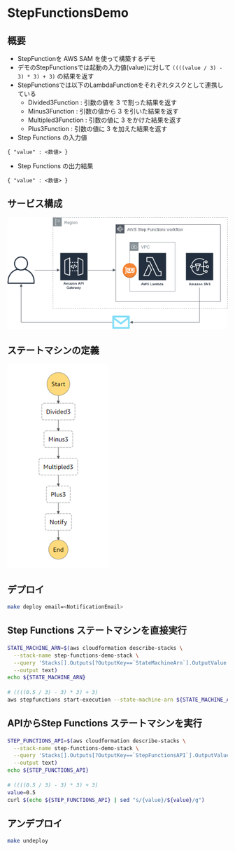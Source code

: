 # StepFunctionsDemo

## 概要

- StepFunctionを AWS SAM を使って構築するデモ
- デモのStepFunctionsでは起動の入力値(value)に対して `((((value / 3) - 3) * 3) + 3)` の結果を返す
- StepFunctionsでは以下のLambdaFunctionをそれぞれタスクとして連携している
  - Divided3Function : 引数の値を 3 で割った結果を返す
  - Minus3Function : 引数の値から 3 を引いた結果を返す
  - Multipled3Function : 引数の値に 3 をかけた結果を返す
  - Plus3Function : 引数の値に 3 を加えた結果を返す
- Step Functions の入力値

```
{ "value" : <数値> }
```

- Step Functions の出力結果

```
{ "value" : <数値> }
```

## サービス構成

![サービス構成](https://raw.githubusercontent.com/ot-nemoto/StepFunctionsDemo/master/step-functions-demo.png)

## ステートマシンの定義

![ステートマシンの定義](https://raw.githubusercontent.com/ot-nemoto/StepFunctionsDemo/master/step-functions-demo-stateMachine.png)

## デプロイ

```sh
make deploy email=<NotificationEmail>
```

## Step Functions ステートマシンを直接実行

```sh
STATE_MACHINE_ARN=$(aws cloudformation describe-stacks \
  --stack-name step-functions-demo-stack \
  --query 'Stacks[].Outputs[?OutputKey==`StateMachineArn`].OutputValue' \
  --output text)
echo ${STATE_MACHINE_ARN}

# ((((0.5 / 3) - 3) * 3) + 3)
aws stepfunctions start-execution --state-machine-arn ${STATE_MACHINE_ARN} --input "{\"value\" : \"0.5\"}"
```

## APIからStep Functions ステートマシンを実行

```sh
STEP_FUNCTIONS_API=$(aws cloudformation describe-stacks \
  --stack-name step-functions-demo-stack \
  --query 'Stacks[].Outputs[?OutputKey==`StepFunctionsAPI`].OutputValue' \
  --output text)
echo ${STEP_FUNCTIONS_API}

# ((((0.5 / 3) - 3) * 3) + 3)
value=0.5
curl $(echo ${STEP_FUNCTIONS_API} | sed "s/{value}/${value}/g")
```

## アンデプロイ

```sh
make undeploy
```

